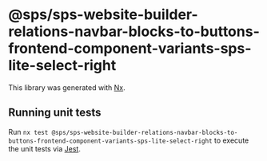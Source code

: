 # @sps/sps-website-builder-relations-navbar-blocks-to-buttons-frontend-component-variants-sps-lite-select-right

This library was generated with [Nx](https://nx.dev).

## Running unit tests

Run `nx test @sps/sps-website-builder-relations-navbar-blocks-to-buttons-frontend-component-variants-sps-lite-select-right` to execute the unit tests via [Jest](https://jestjs.io).
